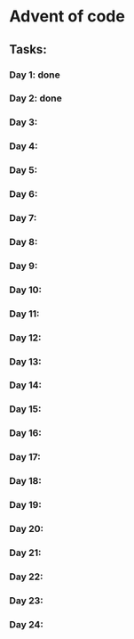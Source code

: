 # Advent of code
## Tasks:
### Day 1: done
### Day 2: done
### Day 3:
### Day 4:
### Day 5:
### Day 6:
### Day 7:
### Day 8:
### Day 9:
### Day 10:
### Day 11:
### Day 12:
### Day 13:
### Day 14:
### Day 15:
### Day 16:
### Day 17:
### Day 18:
### Day 19:
### Day 20:
### Day 21:
### Day 22:
### Day 23:
### Day 24:
